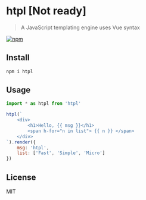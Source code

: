 # htpl [Not ready]

> A JavaScript templating engine uses Vue syntax

[![npm](https://img.shields.io/npm/v/htpl.svg)](https://www.npmjs.com/package/htpl)

## Install

```sh
npm i htpl
```

## Usage

```js
import * as htpl from 'htpl'

htpl(`
	<div>
		<h1>Hello, {{ msg }}</h1>
		<span h-for="n in list"> {{ n }} </span>
	</div>
`).render({
	msg: 'htpl',
	list: ['Fast', 'Simple', 'Micro']
})
```

## License

MIT
